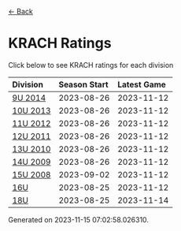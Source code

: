 [<- Back](../readme.md)
# KRACH Ratings
Click below to see KRACH ratings for each division

| Division | Season Start | Latest Game |
| :-- | :-- | :-- |
| [9U 2014](9U-2014-ratings.md) | 2023-08-26 | 2023-11-12 |
| [10U 2013](10U-2013-ratings.md) | 2023-08-26 | 2023-11-12 |
| [11U 2012](11U-2012-ratings.md) | 2023-08-26 | 2023-11-12 |
| [12U 2011](12U-2011-ratings.md) | 2023-08-26 | 2023-11-12 |
| [13U 2010](13U-2010-ratings.md) | 2023-08-26 | 2023-11-12 |
| [14U 2009](14U-2009-ratings.md) | 2023-08-26 | 2023-11-12 |
| [15U 2008](15U-2008-ratings.md) | 2023-09-02 | 2023-11-12 |
| [16U](16U-ratings.md) | 2023-08-25 | 2023-11-12 |
| [18U](18U-ratings.md) | 2023-08-25 | 2023-11-14 |

Generated on 2023-11-15 07:02:58.026310.
